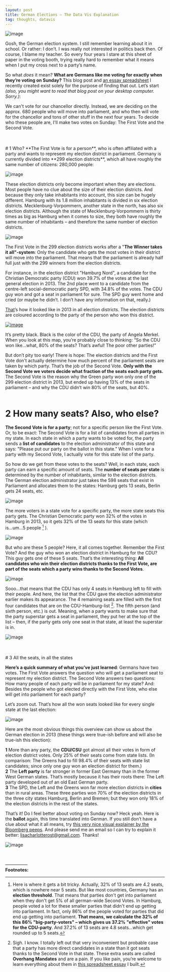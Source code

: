 ```yaml
---
layout: post
title: German Elections – The Data Vis Explanation
tag: thoughts, datavis
---
```


![image](/pic/170920_election1.png)

Gosh, the German election system. I still remember learning about it in school. Or rather: I don’t. I was really not interested in politics back then. Of course, I blame my teacher. So every four years I stare at this sheet of paper in the voting booth, trying really hard to remember what it means when I put my cross next to a party’s name.

So what *does* it mean? **What are Germans like me voting for exactly when they’re voting on Sunday?** This blog post and [an essay spreadsheet](https://docs.google.com/spreadsheets/d/1KfKD50omvygNQwzuxGbJxSvkEtdMnQBOoiXtX-INNSI/edit#gid=1521048770) I recently created exist solely for the purpose of finding that out. Let’s start *(also, you might want to read that blog post on your desktop computer. Sorry.)*: 

We can't vote for our chancellor directly. Instead, we are deciding on the approx. 680 people who will move into parliament, and who then will vote for the chancellor and tons of other stuff in the next four years. To decide who these people are, I'll make two votes on Sunday: The First Vote and the Second Vote.

<br>
<br>
# 1 Who?
**The First Vote is for a person**, who is often affiliated with a party and wants to represent my election district in parliament. Germany is currently divided into **299 election districts**, which all have roughly the same number of citizens: 280,000 people:

![image](/pic/170920_election4.png)

These election districts only become important when they are elections. Most people have no clue about the size of their election districts. And because they only take inhabitants into account, this size can be hugely different. Hamburg with its 1.8 million inhabitants is divided in six election districts. Mecklenburg-Vorpommern, another state in the north, has also six election districts. Although the state of Mecklenburg-Vorpommern is thirty times as big as Hamburg when it comes to size, they both have roughly the same number of inhabitants – and therefore the same number of election districts. 

![image](/pic/170920_election5.svg)

The First Vote in the 299 election districts works after a "**The Winner takes it all"-system**: Only the candidate who gets the most votes in their district will move into the parliament. That means that the parliament is already half full just with the 299 winners from the election districts. 

For instance, in the election district "Hamburg Nord", a candidate for the Christian Democratic party (CDU) won 39.7% of the votes at the last general election in 2013. The 2nd place went to a candidate from the centre-left social-democratic party SPD, with 34.8% of the votes. The CDU guy won and got a seat in parliament for sure. The SPD guy went home and cried (or maybe he didn’t. I don’t have any information on that, really.)

[That](http://www.spiegel.de/politik/deutschland/bundestagswahl-2013-wahlergebnis-grafik-bundestag-wahlkreis-a-923496.html)’s how it looked like in 2013 in all election districts. The election districts are coloured according to the party of the person who won this district. 

[![image](/pic/170920_election6.svg)](http://www.spiegel.de/politik/deutschland/bundestagswahl-2013-wahlergebnis-grafik-bundestag-wahlkreis-a-923496.html)

It’s pretty black. Black is the color of the CDU, the party of Angela Merkel. When you look at this map, you’re probably close to thinking: “So the CDU won like…what, 80% of the seats? That’s awful! The poor other parties!” 

But don’t pity too early! There is hope: The election districts and the First Vote don't actually determine how much percent of the parliament seats are taken by which party. That’s the job of the Second Vote. **Only with the Second Vote we voters decide what fraction of the seats each party gets.** The Second Vote is the reason why the Green party won only one of the 299 election district in 2013, but ended up having 13% of the seats in parliament – and why the CDU didn’t win 80% of the seats, but 40%.
<br>
<br> 
# 2 How many seats? Also, who else?
**The Second Vote is for a party**; not for a specific person like the First Vote. Or, to be exact: The Second Vote is for a list of candidates from all parties in my state. In each state in which a party wants to be voted for, the party sends a **list of candidates** to the election administrator of this state and says: "Please put our party on the ballot in this state.” When I vote for a party with my Second Vote, I actually vote for this state list of the party.

So how do we get from these votes to the seats? Well, in each state, each party can earn a specific amount of seats. The **number of seats per state** is determined by the number of inhabitants, similar to the election districts. The German election administrator just takes the 598 seats that exist in Parliament and allocates them to the states: Hamburg gets 13 seats, Berlin gets 24 seats, etc. 

![image](/pic/170920_election2.svg)

The more voters in a state vote for a specific party, the more state seats this party gets. The Christian Democratic party won 32% of the votes in Hamburg in 2013, so it gets 32% of the 13 seats for this state (which is...um...5 people [^1] ). 

![image](/pic/170920_election8.svg)

But who are these 5 people? Here, it all comes together. Remember the First Vote? And the guy who won an election district in Hamburg for the CDU? This guy gets one of these 5 seats. That’s the interesting thing: **All candidates who win their election districts thanks to the First Vote, are part of the seats which a party wins thanks to the Second Votes**. 

![image](/pic/170920_election9.png)

Sooo...that means that the CDU has only 4 seats in Hamburg left to fill with their people. And here, the list that the CDU gave the election administrator earlier makes its appearance. The 4 remaining seats are filled with the first four candidates that are on the CDU-Hamburg-list [^2]. The fifth person (and sixth person, etc.) is out. Meaning, when a party wants to make sure that the party superstar gets a seat in parliament, they put her at the top of the list – then, if the party gets only one seat in that state, at least the superstar is in. 

![image](/pic/170920_election10.png)


<br>
<br>
# 3 All the seats, in all the states

**Here’s a quick summary of what you’ve just learned**: Germans have two votes. The First Vote answers the question who will get a parliament seat to represent my election district. The Second Vote answers two questions: How many people of each party will be in parliament for my state? And: Besides the people who got elected directly with the First Vote, who else will get into parliament for each party? 

Let’s zoom out. That’s how all the won seats looked like for every single state at the last election:

![image](/pic/170920_election3.svg)

Here are the most obvious things this overview can show us about the German election in 2013 (these things were true-ish before and will also be true-ish this election): 

**1**  More than any party, the **CDU/CSU** got almost all their votes in form of election district votes. Only 25% of their seats come from state lists. (In comparison: The Greens had to fill 98.4% of their seats with state list candidates; since only one guy won an election district for them.)<br>
**2** The **Left party** is far stronger in former East Germany than in the former West German states. That’s mostly because it has their roots there: The Left party developed out of an old East German party. <br>
**3** The SPD, the Left and the Greens won far more election districts in **cities** than in rural areas. These three parties won 70% of the election districts in the three city states Hamburg, Berlin and Bremen; but they won only 18% of the election districts in the rest of the states. 

That’s it! Do I feel better about voting on Sunday now? Heck yeah. Here is the **ballot** again, this time translated into German. If you still don’t have a clue about what it all means, try [this very nice visual explainer by the Bloomberg peeps](https://www.bloomberg.com/graphics/2017-how-germany-forms-government/). And please send me an email so I can try to explain it better: lisacharlotterost@gmail.com. Thanks! 

![image](/pic/170920_election7.png)


<br>

—————
<br>
**Footnotes:**

[^1]: Here is where it gets a bit tricky. Actually, 32% of 13 seats are 4.2 seats, which is nowhere near 5 seats. But like most countries, Germany has an **election threshold**. That means that parties don't get into parliament when they don't get 5% of all german-wide Second Votes. In Hamburg, people voted a lot for these smaller parties that didn't end up getting into parliament. In fact, only 86% of the people voted for parties that did end up getting into parliament. **That means, we calculate the 32% of this 86% "big-party-voters" – which gives us 37.2% "effective" votes for the CDU-party**. And 37.2% of 13 seats are 4.8 seats...which get rounded up to 5 seats. 

[^2]: Sigh. I know. I totally left out that very inconvenient but probable case that a party has more direct candidates in a state than it got seats thanks to the Second Vote in that state. These extra seats are called **Overhang Mandates** and are a pain. If you like pain, you’re welcome to learn everything about them in [this spreadsheet essay](https://docs.google.com/spreadsheets/d/1KfKD50omvygNQwzuxGbJxSvkEtdMnQBOoiXtX-INNSI/edit?usp=sharing) I built. 
